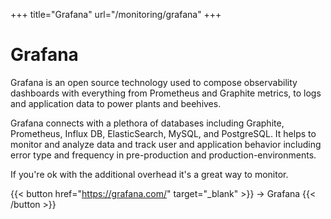 +++
title="Grafana"
url="/monitoring/grafana"
+++

# Grafana

Grafana is an open source technology used to compose observability dashboards with everything from Prometheus and Graphite metrics, to logs and application data to power plants and beehives.

Grafana connects with a plethora of databases including Graphite, Prometheus, Influx DB, ElasticSearch, MySQL, and PostgreSQL. It helps to monitor and analyze data and track user and application behavior including error type and frequency in pre-production and production-environments. 

 If you're ok with the additional overhead it's a great way to monitor.

{{< button href="https://grafana.com/" target="_blank" >}}
-> Grafana
{{< /button >}}  
